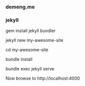 ### demeng.me 


### jekyll

  gem install jekyll bundler

  jekyll new my-awesome-site

  cd my-awesome-site

  bundle install

  bundle exec jekyll serve

  Now browse to http://localhost:4000